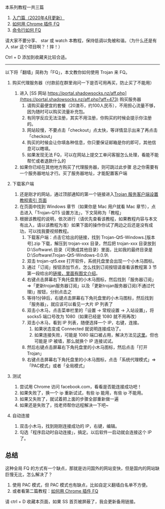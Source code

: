 本系列教程一共三篇

1. [入门篇（2020年4月更新）](https://github.com/sun-shadow/Surf_the_Internet/blob/master/%E5%85%A5%E9%97%A8%E7%AF%87.md)
2. [如何用 Chrome 插件 FQ](https://github.com/sun-shadow/Surf_the_Internet/blob/master/%E6%8F%92%E4%BB%B6%E7%AF%87.md)
3. [命令行如何 FQ](https://github.com/sun-shadow/Surf_the_Internet/blob/master/%E5%91%BD%E4%BB%A4%E8%A1%8C%E7%AF%87.md)

请大家不要分享、 star 或 watch 本教程，保持低调以免被和谐。（为什么还是有人 star 这个项目啊？！摔！）

Ctrl + D 添加到收藏夹比较合适。





---


以下将「翻墙」简称为「FQ」，本文教你如何使用 Trojan 来 FQ。

1. 购买代理服务器（付款前在群里询问一下是否可用再买，防止买了不能用）
    1. 进入 [SS 网站 https://portal.shadowsocks.nz/aff.php](https://portal.shadowsocks.nz/aff.php?aff=473) 购买服务器
        1. 请购买最便宜的套餐（20澳币，约100人民币），不用担心流量不够，因为随时可以购买流量补充包。
        2. 有同学反应无法注册，其实不用注册，你购买的时候会提示你注册的。
        3. 网站较慢，不要点击「checkout」点太快，等详情显示出来了再点击「checkout」
        4. 购买的时候会让你填各种信息，你只要保证邮箱是你的即可，其他信息可以瞎填。
        5. 如果发现无法 FQ，可以在网站上提交工单问客服怎么处理，看能不能帮忙或者退款什么的
    2. 如果你已经在其他地方购买了代理服务器，则可跳过此步骤
    总之你需要有一个服务器地址才行。买了服务器地址，才能配置客户端

2. 下载客户端
    1. 还是刚才的网站，通过顶部通知的第一个链接进入[Trojan 服务客户端设置教程索引
页面](https://portal.shadowsocks.nz/knowledgebase/151/)
    2. 在页面中找到 Windows 章节（如果你是 Mac 用户就看 Mac 章节），点击进入「Trojan-QT5 设置方法」，下文简称为「教程」
    3. 根据该教程的说明，依次进行（请优先查看该教程，如果教程内容与本文有出入，请以该教程为准）如果下面的操作你试了两边之后还是没有成功，可以找我要视频教程。
        1. 下载客户端：点击它给出的链接，找到 Trojan-Qt5-Windows.[版本号].zip 下载，解压到 trojan-xxx 目录，然后把 trojan-xxx 目录放到 D:\Software\ 目录（可换成其他目录）里面，比如我的最终目录是 D:\Software\Trojan-Qt5-Windows-0.0.9\
        2. 双击 trojan-qt5.exe 打开软件，系统托盘里会出现一个小木马图标。
        2. 通过「订阅」按钮添加节点，怎么找到订阅按钮请查看该教程第 3 节第一段给出的[链接，里面有图文介绍](https://portal.shadowsocks.nz/knowledgebase/177/)。
        3. 右键点击屏幕右下角托盘里的小木马图标，然后找到「服务器订阅」 =>「更新trojan服务器订阅」以及「更新trojan服务器订阅(不通过代理)」按钮，分别点击之
        4. 等待1分钟后，右键点击屏幕右下角托盘里的小木马图标，然后找到「服务器」，就应该可以看见一大片 IP 列表了
        5. 双击小木马，点击菜单栏里的「设置 -> 常规设置 -> 入站设置」，将 socks5 端口号改为 1080（如果已经是 1080 就不用再改）
        5. 双击小木马，看到 IP 列表，随便选择一个 IP，右键，连接。
            1. 如果状态变成 Connected 就说明连接成功了。
            2. 如果连接失败，可能是 1080 端口被占用，解决方法见[这里](https://github.com/sun-shadow/Surf_the_Internet/blob/master/%E7%AB%AF%E5%8F%A3%E5%8D%A0%E7%94%A8%E8%A7%A3%E5%86%B3%E5%8A%9E%E6%B3%95.md)。但也可能是 IP 被墙，那么就换个 IP 连接试试。
        6. 然后右键点击屏幕右下角托盘里的小木马图标，然后点击「打开 Trojan」
        7. 右键点击屏幕右下角托盘里的小木马图标，点击「系统代理模式」=>「PAC模式」或者「全局模式」

3. 测试
    1. 尝试用 Chrome 访问 facebook.com，看看是否能连接成功吧！
    2. 如果失败了，换一个 ip 重新试试，有些 ip 能用，有些 ip 不能用。
    2. 如果又失败了，就试着把上面的步骤全部重新做一遍
    3. 如果还是失败了，找老师帮你远程解决一下吧~
4. 自动连接
    1. 双击小木马，找到刚刚连接成功的 IP，右键，编辑。
    2. 勾选「程序启动时自动连接」，搞定。以后软件一启动就会连接这个 IP 了。
    
## 总结

这种全局 FQ 的方式有一个缺点，那就是访问国外的网站变快，但是国内的网站缺巨慢无比，怎么解决了？

1. 使用 PAC 模式，但 PAC 模式也有缺点，比如自定义翻墙白名单不方便。
2. 或者看第二篇教程：[如何用 Chrome 插件 FQ](https://github.com/sun-shadow/Surf_the_Internet/blob/master/%E6%8F%92%E4%BB%B6%E7%AF%87.md)

请 ctrl + D 收藏本页面，如果 SS 首页被屏蔽了，我会更新备用链接。
